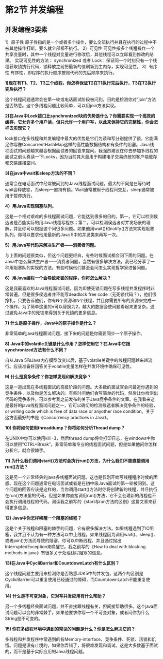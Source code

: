 # 第2节 并发编程

## 并发编程3要素

1）原子性
原子性指的是一个或者多个操作，要么全部执行并且在执行的过程中不被其他操作打断，要么就全部都不执行。
2）可见性
可见性指多个线程操作一个共享变量时，其中一个线程对变量进行修改后，其他线程可以立即看到修改的结果。
实现可见性的方法：
synchronized 或者 Lock：保证同一个时刻只有一个线程获取锁执行代码，锁释放之前把最新的值刷新到主内存，实现可见性。
3）有序性
有序性，即程序的执行顺序按照代码的先后顺序来执行。



**1)现在有T1、T2、T3三个线程，你怎样保证T2在T1执行完后执行，T3在T2执行完后执行？**

这个线程问题通常会在第一轮或电话面试阶段被问到，目的是检测你对”join”方法是否熟悉。这个多线程问题比较简单，可以用join方法实现。

 

**2)在Java中Lock接口比synchronized块的优势是什么？你需要实现一个高效的缓存，它允许多个用户读，但只允许一个用户写，以此来保持它的完整性，你会怎样去实现它？**

lock接口在多线程和并发编程中最大的优势是它们为读和写分别提供了锁，它能满足你写像ConcurrentHashMap这样的高性能数据结构和有条件的阻塞。Java线程面试的问题越来越会根据面试者的回答来提问。我强烈建议在你去参加多线程的面试之前认真读一下Locks，因为当前其大量用于构建电子交易终统的客户端缓存和交易连接空间。

 

**3)在java中wait和sleep方法的不同？**

通常会在电话面试中经常被问到的Java线程面试问题。最大的不同是在等待时wait会释放锁，而sleep一直持有锁。Wait通常被用于线程间交互，sleep通常被用于暂停执行。

 

**4）用Java实现阻塞队列。**

这是一个相对艰难的多线程面试问题，它能达到很多的目的。第一，它可以检测侯选者是否能实际的用Java线程写程序；第二，可以检测侯选者对并发场景的理解，并且你可以根据这个问很多问题。如果他用wait()和notify()方法来实现阻塞队列，你可以要求他用最新的Java 5中的并发类来再写一次。

 

**5）用Java写代码来解决生产者——消费者问题。**

与上面的问题很类似，但这个问题更经典，有些时候面试都会问下面的问题。在Java中怎么解决生产者——消费者问题，当然有很多解决方法，我已经分享了一种用阻塞队列实现的方法。有些时候他们甚至会问怎么实现哲学家进餐问题。

 

**6）用Java编程一个会导致死锁的程序，你将怎么解决？**

这是我最喜欢的Java线程面试问题，因为即使死锁问题在写多线程并发程序时非常普遍，但是很多侯选者并不能写deadlock free code（无死锁代码？），他们很挣扎。只要告诉他们，你有N个资源和N个线程，并且你需要所有的资源来完成一个操作。为了简单这里的n可以替换为2，越大的数据会使问题看起来更复杂。通过避免Java中的死锁来得到关于死锁的更多信息。

 

**7) 什么是原子操作，Java中的原子操作是什么？**

非常简单的java线程面试问题，接下来的问题是你需要同步一个原子操作。

 

**8) Java中的volatile关键是什么作用？怎样使用它？在Java中它跟synchronized方法有什么不同？**

自从Java 5和Java内存模型改变以后，基于volatile关键字的线程问题越来越流行。应该准备好回答关于volatile变量怎样在并发环境中确保可见性。

 

**9) 什么是竞争条件？你怎样发现和解决竞争？**

这是一道出现在多线程面试的高级阶段的问题。大多数的面试官会问最近你遇到的竞争条件，以及你是怎么解决的。有些时间他们会写简单的代码，然后让你检测出代码的竞争条件。可以参考我之前发布的关于Java竞争条件的文章。在我看来这是最好的java线程面试问题之一，它可以确切的检测候选者解决竞争条件的经验，or writing code which is free of data race or anyother race condition。关于这方面最好的书是《Concurrency practices in Java》。

 

**10) 你将如何使用threaddump？你将如何分析Thread dump？**

在UNIX中你可以使用kill -3，然后thread dump将会打印日志，在windows中你可以使用”CTRL+Break”。非常简单和专业的线程面试问题，但是如果他问你怎样分析它，就会很棘手。

 

**11) 为什么我们调用start()方法时会执行run()方法，为什么我们不能直接调用run()方法？**

这是另一个非常经典的java多线程面试问题。这也是我刚开始写线程程序时候的困惑。现在这个问题通常在电话面试或者是在初中级Java面试的第一轮被问到。这个问题的回答应该是这样的，当你调用start()方法时你将创建新的线程，并且执行在run()方法里的代码。但是如果你直接调用run()方法，它不会创建新的线程也不会执行调用线程的代码。阅读我之前写的《start与run方法的区别》这篇文章来获得更多信息。

 

**12) Java中你怎样唤醒一个阻塞的线程？**

这是个关于线程和阻塞的棘手的问题，它有很多解决方法。如果线程遇到了IO阻塞，我并且不认为有一种方法可以中止线程。如果线程因为调用wait()、sleep()、或者join()方法而导致的阻塞，你可以中断线程，并且通过抛出InterruptedException来唤醒它。我之前写的《How to deal with blocking methods in java》有很多关于处理线程阻塞的信息。

 

**13)在Java中CycliBarriar和CountdownLatch有什么区别？**

这个线程问题主要用来检测你是否熟悉JDK5中的并发包。这两个的区别是CyclicBarrier可以重复使用已经通过的障碍，而CountdownLatch不能重复使用。

 

**14) 什么是不可变对象，它对写并发应用有什么帮助？**

另一个多线程经典面试问题，并不直接跟线程有关，但间接帮助很多。这个java面试问题可以变的非常棘手，如果他要求你写一个不可变对象，或者问你为什么String是不可变的。

 

**15) 你在多线程环境中遇到的常见的问题是什么？你是怎么解决它的？**

多线程和并发程序中常遇到的有Memory-interface、竞争条件、死锁、活锁和饥饿。问题是没有止境的，如果你弄错了，将很难发现和调试。这是大多数基于面试的，而不是基于实际应用的Java线程问题。

 